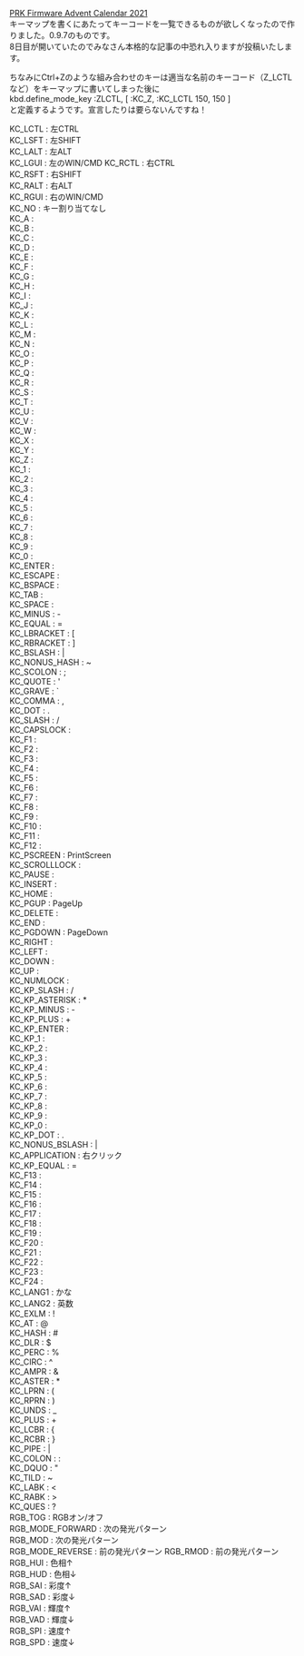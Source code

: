 
[PRK Firmware Advent Calendar 2021](https://adventar.org/calendars/7086)  
キーマップを書くにあたってキーコードを一覧できるものが欲しくなったので作りました。0.9.7のものです。  
8日目が開いていたのでみなさん本格的な記事の中恐れ入りますが投稿いたします。

ちなみにCtrl+Zのような組み合わせのキーは適当な名前のキーコード（Z_LCTLなど）をキーマップに書いてしまった後に  
kbd.define_mode_key :ZLCTL,  [ :KC_Z, :KC_LCTL 150, 150 ]  
と定義するようです。宣言したりは要らないんですね！

KC_LCTL : 左CTRL  
KC_LSFT : 左SHIFT  
KC_LALT : 左ALT  
KC_LGUI : 左のWIN/CMD
KC_RCTL : 右CTRL  
KC_RSFT : 右SHIFT  
KC_RALT : 右ALT  
KC_RGUI : 右のWIN/CMD  
KC_NO : キー割り当てなし  
KC_A :   
KC_B :   
KC_C :   
KC_D :   
KC_E :   
KC_F :   
KC_G :   
KC_H :   
KC_I :   
KC_J :   
KC_K :   
KC_L :   
KC_M :   
KC_N :   
KC_O :   
KC_P :   
KC_Q :   
KC_R :   
KC_S :   
KC_T :   
KC_U :   
KC_V :   
KC_W :   
KC_X :   
KC_Y :   
KC_Z :   
KC_1 :   
KC_2 :   
KC_3 :   
KC_4 :   
KC_5 :   
KC_6 :   
KC_7 :   
KC_8 :   
KC_9 :   
KC_0 :   
KC_ENTER :   
KC_ESCAPE :   
KC_BSPACE :   
KC_TAB :   
KC_SPACE :   
KC_MINUS : -  
KC_EQUAL : =  
KC_LBRACKET : [  
KC_RBRACKET : ]  
KC_BSLASH : \|  
KC_NONUS_HASH : \~  
KC_SCOLON : ;  
KC_QUOTE : '  
KC_GRAVE : `  
KC_COMMA : ,  
KC_DOT : .  
KC_SLASH : /  
KC_CAPSLOCK :   
KC_F1 :   
KC_F2 :   
KC_F3 :   
KC_F4 :   
KC_F5 :   
KC_F6 :   
KC_F7 :   
KC_F8 :   
KC_F9 :   
KC_F10 :   
KC_F11 :   
KC_F12 :   
KC_PSCREEN : PrintScreen  
KC_SCROLLLOCK :   
KC_PAUSE :   
KC_INSERT :   
KC_HOME :   
KC_PGUP : PageUp  
KC_DELETE :   
KC_END :   
KC_PGDOWN : PageDown  
KC_RIGHT :   
KC_LEFT :   
KC_DOWN :   
KC_UP :   
KC_NUMLOCK :   
KC_KP_SLASH : /  
KC_KP_ASTERISK : *  
KC_KP_MINUS : -  
KC_KP_PLUS : +  
KC_KP_ENTER :   
KC_KP_1 :   
KC_KP_2 :   
KC_KP_3 :   
KC_KP_4 :   
KC_KP_5 :   
KC_KP_6 :   
KC_KP_7 :   
KC_KP_8 :   
KC_KP_9 :   
KC_KP_0 :   
KC_KP_DOT : .  
KC_NONUS_BSLASH : \|  
KC_APPLICATION : 右クリック  
KC_KP_EQUAL : =  
KC_F13 :   
KC_F14 :   
KC_F15 :   
KC_F16 :   
KC_F17 :   
KC_F18 :   
KC_F19 :   
KC_F20 :   
KC_F21 :   
KC_F22 :   
KC_F23 :   
KC_F24 :     
KC_LANG1 : かな  
KC_LANG2 : 英数  
KC_EXLM : !  
KC_AT : @  
KC_HASH : #  
KC_DLR : $  
KC_PERC : %  
KC_CIRC : ^  
KC_AMPR : &  
KC_ASTER : *  
KC_LPRN : (  
KC_RPRN : )  
KC_UNDS : _  
KC_PLUS : +  
KC_LCBR : {  
KC_RCBR : }  
KC_PIPE : |   
KC_COLON :  :  
KC_DQUO : "  
KC_TILD : ~  
KC_LABK : <  
KC_RABK : >  
KC_QUES : ?  
RGB_TOG : RGBオン/オフ  
RGB_MODE_FORWARD : 次の発光パターン  
RGB_MOD : 次の発光パターン  
RGB_MODE_REVERSE : 前の発光パターン
RGB_RMOD : 前の発光パターン   
RGB_HUI : 色相↑   
RGB_HUD : 色相↓  
RGB_SAI : 彩度↑  
RGB_SAD : 彩度↓  
RGB_VAI : 輝度↑  
RGB_VAD : 輝度↓  
RGB_SPI : 速度↑  
RGB_SPD : 速度↓  

